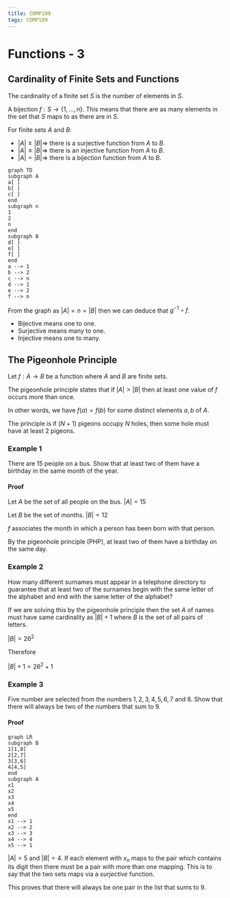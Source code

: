 ```yaml
---
title: COMP109
tags: COMP109
---
```

# Functions - 3
## Cardinality of Finite Sets and Functions
The cardinality of a finite set $S$ is the number of elements in $S$.

A bijection $f:S\rightarrow\{1,\ldots,n\}$. This means that there are as many elements in the set that $S$ maps to as there are in $S$.

For finite sets $A$ and $B$:

* $|A|\geq|B|\Rightarrow$ there is a surjective function from $A$ to $B$.
* $|A|\leq|B|\Rightarrow$ there is an injective function from $A$ to $B$.
* $|A|=|B|\Rightarrow$ there is a bijection function from $A$ to $B$.

```mermaid
graph TD
subgraph A
a[ ]
b[ ]
c[ ]
end
subgraph n
1
2
n
end
subgraph B
d[ ]
e[ ]
f[ ]
end
a --> 1
b --> 2
c --> n
d --> 1
e --> 2
f --> n
```

From the graph as $|A|=n=|B|$ then we can deduce that $g^{-1}\circ f$. 

* Bijective means one to one.
* Surjective means many to one.
* Injective means one to many.

## The Pigeonhole Principle
Let $f:A\rightarrow B$ be a function where $A$ and $B$ are finite sets.

The pigeonhole principle states that if $|A|>|B|$ then at least one value of $f$ occurs more than once.

In other words, we have $f(a)=f(b)$ for some distinct elements $a,b$ of $A$.

The principle is if $(N+1)$ pigeons occupy $N$ holes, then some hole must have at least 2 pigeons.

### Example 1
There are 15 people on a bus. Show that at least two of them have a birthday in the same month of the year.

#### Proof
Let $A$ be the set of all people on the bus. $|A|=15$

Let $B$ be the set of months. $|B|=12$

$f$ associates the month in which a person has been born with that person.

By the pigeonhole principle (PHP), at least two of them have a birthday on the same day.

### Example 2
How many different surnames must appear in a telephone directory to guarantee that at least two of the surnames begin with the same letter of the alphabet and end with the same letter of the alphabet?

If we are solving this by the pigeonhole principle then the set $A$ of names must have same cardinality as $|B|+1$ where $B$ is the set of all pairs of letters. 

$|B|=26^2$

Therefore

$|B|+1=26^2+1$

### Example 3
Five number are selected from the numbers $1,2,3,4,5,6,7$ and $8$. Show that there will always be two of the numbers that sum to $9$.

#### Proof
```mermaid
graph LR
subgraph B
1[1,8]
2[2,7]
3[3,6]
4[4,5]
end
subgraph A
x1
x2
x3
x4
x5
end
x1 --> 1
x2 --> 2
x3 --> 3
x4 --> 4
x5 --> 1
```
$|A|=5$ and $|B|=4$. If each element with $x_n$ maps to the pair which contains its digit then there must be a pair with more than one mapping. This is to say that the two sets maps via a *surjective* function.

This proves that there will always be one pair in the list that sums to 9.